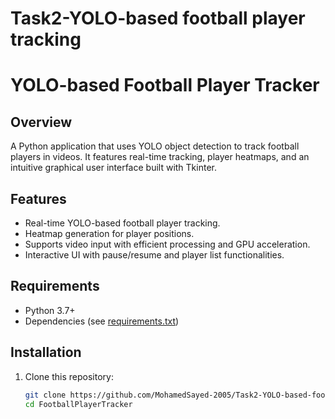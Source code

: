 # Task2-YOLO-based football player tracking
# YOLO-based Football Player Tracker

## Overview
A Python application that uses YOLO object detection to track football players in videos. It features real-time tracking, player heatmaps, and an intuitive graphical user interface built with Tkinter.

## Features
- Real-time YOLO-based football player tracking.
- Heatmap generation for player positions.
- Supports video input with efficient processing and GPU acceleration.
- Interactive UI with pause/resume and player list functionalities.

## Requirements
- Python 3.7+
- Dependencies (see [requirements.txt](#requirements))

## Installation
1. Clone this repository:
   ```bash
   git clone https://github.com/MohamedSayed-2005/Task2-YOLO-based-football-player-tracking.git
   cd FootballPlayerTracker
